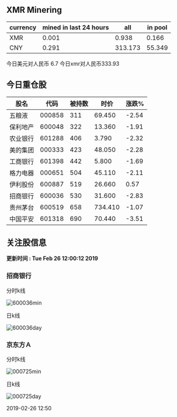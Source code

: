 ## XMR Minering

|currency|mined in last 24 hours|all|in pool|
|---|---|---|---|
|XMR|0.001|0.938|0.166|
|CNY|0.291|313.173|55.349|

今日美元对人民币 6.7	今日xmr对人民币333.93


## 今日重仓股 

|股名|代码|被持数|时价|涨跌%|
|---|---|---|---|---|
|五粮液|000858|311|69.450|-2.54|
|保利地产|600048|322|13.360|-1.91|
|农业银行|601288|406|3.790|-2.32|
|美的集团|000333|423|48.050|-2.28|
|工商银行|601398|442|5.800|-1.69|
|格力电器|000651|504|45.110|-2.11|
|伊利股份|600887|519|26.660|0.57|
|招商银行|600036|530|31.600|-2.83|
|贵州茅台|600519|658|734.410|-1.07|
|中国平安|601318|690|70.440|-3.51|

## 关注股信息
**更新时间 : Tue Feb 26 12:00:12 2019**
### 招商银行 
分时k线

![600036min](http://image.sinajs.cn/newchart/min/n/sh600036.gif)

日k线

![600036day](http://image.sinajs.cn/newchart/daily/n/sh600036.gif)

### 京东方Ａ 
分时k线

![000725min](http://image.sinajs.cn/newchart/min/n/sz000725.gif)

日k线

![000725day](http://image.sinajs.cn/newchart/daily/n/sz000725.gif)

2019-02-26 12:50
